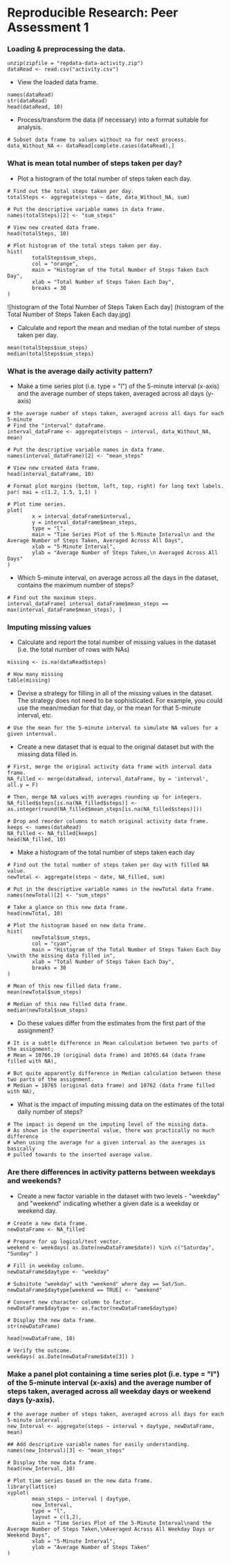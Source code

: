 # Reproducible Research: Peer Assessment 1


### Loading & preprocessing the data.
```{r loaddata}
unzip(zipfile = "repdata-data-activity.zip")
dataRead <- read.csv("activity.csv")
```


- View the loaded data frame.
```{r showdata}
names(dataRead)
str(dataRead)
head(dataRead, 10)
```

- Process/transform the data (if necessary) into a format suitable for analysis.
```{r processdata}
# Subset data frame to values without na for next process.
data_Without_NA <- dataRead[complete.cases(dataRead),]
```


### What is mean total number of steps taken per day?

- Plot a histogram of the total number of steps taken each day.
```{r}
# Find out the total steps taken per day.
totalSteps <- aggregate(steps ~ date, data_Without_NA, sum)

# Put the descriptive variable names in data frame.
names(totalSteps)[2] <- "sum_steps"

# View new created data frame.
head(totalSteps, 10)

# Plot histogram of the total steps taken per day.
hist(
        totalSteps$sum_steps,
        col = "orange",
        main = "Histogram of the Total Number of Steps Taken Each Day",
        xlab = "Total Number of Steps Taken Each Day",
        breaks = 30
)
```

![histogram of the Total Number of Steps Taken Each day] (histogram of the Total Number of Steps Taken Each day.jpg)



- Calculate and report the mean and median of the total number of steps taken per day.
```{r}
mean(totalSteps$sum_steps)
median(totalSteps$sum_steps)
```


### What is the average daily activity pattern?
- Make a time series plot (i.e. type = "l") of the 5-minute interval (x-axis) and the average number of steps taken, averaged across all days (y-axis)
```{r}
# the average number of steps taken, averaged across all days for each 5-minute
# Find the "interval" dataframe.
interval_dataFrame <- aggregate(steps ~ interval, data_Without_NA, mean)

# Put the descriptive variable names in data frame.
names(interval_dataFrame)[2] <- "mean_steps"

# View new created data frame.
head(interval_dataFrame, 10)

# Format plot margins (bottom, left, top, right) for long text labels.
par( mai = c(1.2, 1.5, 1,1) )

# Plot time series.
plot(
        x = interval_dataFrame$interval,
        y = interval_dataFrame$mean_steps,
        type = "l",
        main = "Time Series Plot of the 5-Minute Interval\n and the Average Number of Steps Taken, Averaged Across All Days",
        xlab = "5-Minute Interval",
        ylab = "Average Number of Steps Taken,\n Averaged Across All Days"
)
```


- Which 5-minute interval, on average across all the days in the dataset, contains the maximum number of steps?
```{r}
# Find out the maximum steps.
interval_dataFrame[ interval_dataFrame$mean_steps == max(interval_dataFrame$mean_steps), ]
```

### Imputing missing values
- Calculate and report the total number of missing values in the dataset (i.e. the total number of rows with NAs)
```{r how_many_missing}
missing <- is.na(dataRead$steps)

# How many missing
table(missing)
```



- Devise a strategy for filling in all of the missing values in the dataset. The strategy does not need to be sophisticated. For example, you could use the mean/median for that day, or the mean for that 5-minute interval, etc.
```{r}
# Use the mean for the 5-minute interval to simulate NA values for a given internval.
```


- Create a new dataset that is equal to the original dataset but with the missing data filled in.
```{r}
# First, merge the original activity data frame with interval data frame.
NA_filled <- merge(dataRead, interval_dataFrame, by = 'interval', all.y = F)

# Then, merge NA values with averages rounding up for integers.
NA_filled$steps[is.na(NA_filled$steps)] <- as.integer(round(NA_filled$mean_steps[is.na(NA_filled$steps)]))

# Drop and reorder columns to match original activity data frame.
keeps <- names(dataRead)
NA_filled <- NA_filled[keeps]
head(NA_filled, 10)
```


- Make a histogram of the total number of steps taken each day
```{r}
# Find out the total number of steps taken per day with filled NA value.
newTotal <- aggregate(steps ~ date, NA_filled, sum)

# Put in the descriptive variable names in the newTotal data frame.
names(newTotal)[2] <- "sum_steps"

# Take a glance on this new data frame.
head(newTotal, 10)

# Plot the histogram based on new data frame.
hist(
        newTotal$sum_steps,
        col = "cyan",
        main = "Histogram of the Total Number of Steps Taken Each Day \nwith the missing data filled in",
        xlab = "Total Number of Steps Taken Each Day",
        breaks = 30
)

# Mean of this new filled data frame.
mean(newTotal$sum_steps)

# Median of this new filled data frame.
median(newTotal$sum_steps)
```

- Do these values differ from the estimates from the first part of the assignment?
```{r}
# It is a subtle difference in Mean calculation between two parts of the assignment; 
# Mean = 10766.19 (original data frame) and 10765.64 (data frame filled with NA),

# But quite apparently difference in Median calculation between these two parts of the assignment.
# Median = 10765 (original data frame) and 10762 (data frame filled with NA),
```


- What is the impact of imputing missing data on the estimates of the total daily number of steps?
```{r}
# The impact is depend on the imputing level of the missing data.
# As shown in the experimental value, there was practically no much difference 
# when using the average for a given interval as the averages is basically 
# pulled towards to the inserted average value.
```


### Are there differences in activity patterns between weekdays and weekends?
- Create a new factor variable in the dataset with two levels - "weekday" and "weekend" indicating whether a given date is a weekday or weekend day.
```{r}
# Create a new data frame.
newDataFrame <- NA_filled

# Prepare for up logical/test vector.
weekend <- weekdays( as.Date(newDataFrame$date)) %in% c("Saturday", "Sunday" )

# Fill in weekday column.
newDataFrame$daytype <- "weekday"

# Subsitute "weekday" with "weekend" where day == Sat/Sun.
newDataFrame$daytype[weekend == TRUE] <- "weekend"

# Convert new character column to factor.
newDataFrame$daytype <- as.factor(newDataFrame$daytype)

# Display the new data frame.
str(newDataFrame)

head(newDataFrame, 10)

# Verify the outcome.
weekdays( as.Date(newDataFrame$date[3]) )
```


### Make a panel plot containing a time series plot (i.e. type = "l") of the 5-minute interval (x-axis) and the average number of steps taken, averaged across all weekday days or weekend days (y-axis).
```{r}
# the average number of steps taken, averaged across all days for each 5-minute interval.
new_Interval <- aggregate(steps ~ interval + daytype, newDataFrame, mean)

## Add descriptive variable names for easily understanding.
names(new_Interval)[3] <- "mean_steps"

# Display the new data frame.
head(new_Interval, 10)

# Plot time series based on the new data frame.
library(lattice)
xyplot(
        mean_steps ~ interval | daytype,
        new_Interval,
        type = "l",
        layout = c(1,2),
        main = "Time Series Plot of the 5-Minute Interval\nand the Average Number of Steps Taken,\nAveraged Across All Weekday Days or Weekend Days",
        xlab = "5-Minute Interval",
        ylab = "Average Number of Steps Taken"
)

```
